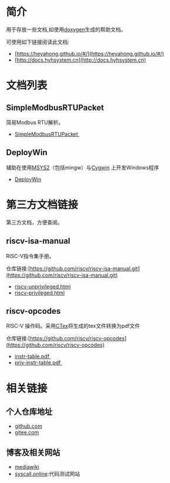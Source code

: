 # 简介

用于存放一些文档,如使用[doxygen](https://www.doxygen.nl/)生成的帮助文档。

可使用如下链接阅读此文档:

- [https://heyahong.github.io/#/](https://heyahong.github.io/#/)
- [http://docs.hyhsystem.cn](http://docs.hyhsystem.cn)

# 文档列表

## SimpleModbusRTUPacket

简易Modbus RTU解析。

- <a href="SimpleModbusRTUPacket/" target="_blank">SimpleModbusRTUPacket </a> 

## DeployWin

辅助在使用[MSYS2](https://www.msys2.org/)（包括mingw）与[Cygwin](http://cygwin.org/) 上开发Windows程序

- <a href="DeployWin/" target="_blank">DeployWin</a>

# 第三方文档链接

第三方文档，方便查阅。

## riscv-isa-manual

RISC-V指令集手册。

仓库链接:[https://github.com/riscv/riscv-isa-manual.git](https://github.com/riscv/riscv-isa-manual.git)

- <a href="riscv-isa-manual/riscv-unprivileged.html" target="_blank">riscv-unprivileged.html</a> 
- <a href="riscv-isa-manual/riscv-privileged.html" target="_blank">riscv-privileged.html</a> 

## riscv-opcodes

RISC-V 操作码。采用[CTex](https://ctex.org/)将生成的tex文件转换为pdf文件

仓库链接:[https://github.com/riscv/riscv-opcodes](https://github.com/riscv/riscv-opcodes)

- <a href="riscv-opcodes/instr-table.pdf" target="_blank">instr-table.pdf </a> 
- <a href="riscv-opcodes/priv-instr-table.pdf" target="_blank">priv-instr-table.pdf </a> 

# 相关链接

## 个人仓库地址

- [github.com](https://github.com/HEYAHONG)
- [gitee.com](https://gitee.com/HEYAHONG)

## 博客及相关网站

- [mediawiki](http://mediawiki.hyhsystem.cn/)
- [syscall.online](https://syscall.online):代码测试网站
